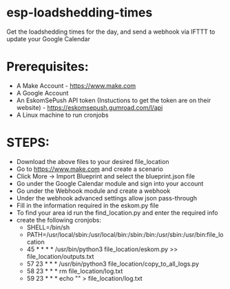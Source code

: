 # esp-loadshedding-times

Get the loadshedding times for the day, and send a webhook via IFTTT to update your Google Calendar

# Prerequisites:

- A Make Account - https://www.make.com
- A Google Account
- An EskomSePush API token (Instuctions to get the token are on their website) - https://eskomsepush.gumroad.com/l/api
- A Linux machine to run cronjobs

# STEPS:

- Download the above files to your desired file_location
- Go to https://www.make.com and create a scenario
- Click More -> Import Blueprint and select the blueprint.json file
- Go under the Google Calendar module and sign into your account
- Go under the Webhook module and create a webhook
- Under the webhook advanced settings allow json pass-through
- Fill in the information required in the eskom.py file
- To find your area id run the find_location.py and enter the required info
- create the following cronjobs:
  - SHELL=/bin/sh
  - PATH=/usr/local/sbin:/usr/local/bin:/sbin:/bin:/usr/sbin:/usr/bin:file_location
  - 45 \* \* \* \* /usr/bin/python3 file_location/eskom.py >> file_location/outputs.txt
  - 57 23 \* \* \* /usr/bin/python3 file_location/copy_to_all_logs.py
  - 58 23 \* \* \* rm file_location/log.txt
  - 59 23 \* \* \* echo "" > file_location/log.txt
